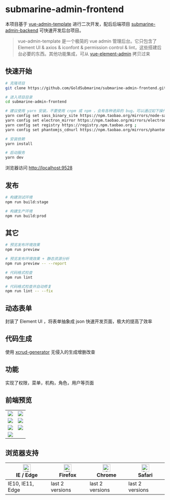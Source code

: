 # submarine-admin-frontend

本项目基于 [vue-admin-template](https://github.com/PanJiaChen/vue-admin-template) 进行二次开发，配后后端项目 [submarine-admin-backend](https://github.com/GoldSubmarine/submarine-admin-frontend) 可快速开发后台项目。

> vue-admin-template 是一个极简的 vue admin 管理后台。它只包含了 Element UI & axios & iconfont & permission control & lint，这些搭建后台必要的东西。其他功能集成，可从 [vue-element-admin](https://github.com/PanJiaChen/vue-element-admin) 拷贝过来

## 快速开始

```bash
# 克隆项目
git clone https://github.com/GoldSubmarine/submarine-admin-frontend.git

# 进入项目目录
cd submarine-admin-frontend

# 建议使用 yarn 安装，不要使用 cnpm 或 npm ，会有各种诡异的 bug。可以通过如下操作解决下载速度慢的问题
yarn config set sass_binary_site https://npm.taobao.org/mirrors/node-sass/ ;
yarn config set electron_mirror https://npm.taobao.org/mirrors/electron/ ;
yarn config set registry https://registry.npm.taobao.org ;
yarn config set phantomjs_cdnurl https://npm.taobao.org/mirrors/phantomjs/;

# 安装依赖
yarn install

# 启动服务
yarn dev
```

浏览器访问 [http://localhost:9528](http://localhost:9528)

## 发布

```bash
# 构建测试环境
npm run build:stage

# 构建生产环境
npm run build:prod
```

## 其它

```bash
# 预览发布环境效果
npm run preview

# 预览发布环境效果 + 静态资源分析
npm run preview -- --report

# 代码格式检查
npm run lint

# 代码格式检查并自动修复
npm run lint -- --fix
```

## 动态表单

封装了 Element UI ，将表单抽象成 json 快速开发页面，极大的提高了效率

## 代码生成

使用 [xcrud-generator](https://github.com/GoldSubmarine/xcrud-generator) 无侵入的生成增删改查

## 功能

实现了权限，菜单，机构，角色，用户等页面

## 前端预览

<table>
    <tr>
        <td><img src="https://raw.githubusercontent.com/GoldSubmarine/submarine-admin-frontend/master/doc/images/permission.png"/></td>
        <td><img src="https://raw.githubusercontent.com/GoldSubmarine/submarine-admin-frontend/master/doc/images/menu.png"/></td>
    </tr>
    <tr>
        <td><img src="https://raw.githubusercontent.com/GoldSubmarine/submarine-admin-frontend/master/doc/images/dept.png"/></td>
        <td><img src="https://raw.githubusercontent.com/GoldSubmarine/submarine-admin-frontend/master/doc/images/role.png"/></td>
    </tr>
    <tr>
        <td><img src="https://raw.githubusercontent.com/GoldSubmarine/submarine-admin-frontend/master/doc/images/user.png"/></td>
        <td><img src="https://raw.githubusercontent.com/GoldSubmarine/submarine-admin-frontend/master/doc/images/dictionary.png"/></td>
    </tr>
    <tr>   
        <td><img src="https://raw.githubusercontent.com/GoldSubmarine/submarine-admin-frontend/master/doc/images/personal.png"/></td>
    </tr>
</table>

## 浏览器支持

| [<img src="https://raw.githubusercontent.com/alrra/browser-logos/master/src/edge/edge_48x48.png" alt="IE / Edge" width="24px" height="24px" />](http://godban.github.io/browsers-support-badges/)</br>IE / Edge | [<img src="https://raw.githubusercontent.com/alrra/browser-logos/master/src/firefox/firefox_48x48.png" alt="Firefox" width="24px" height="24px" />](http://godban.github.io/browsers-support-badges/)</br>Firefox | [<img src="https://raw.githubusercontent.com/alrra/browser-logos/master/src/chrome/chrome_48x48.png" alt="Chrome" width="24px" height="24px" />](http://godban.github.io/browsers-support-badges/)</br>Chrome | [<img src="https://raw.githubusercontent.com/alrra/browser-logos/master/src/safari/safari_48x48.png" alt="Safari" width="24px" height="24px" />](http://godban.github.io/browsers-support-badges/)</br>Safari |
| --------- | --------- | --------- | --------- |
| IE10, IE11, Edge| last 2 versions| last 2 versions| last 2 versions
